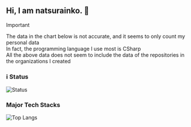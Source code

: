 ## Hi, I am natsurainko. 👋

> [!IMPORTANT]  
> The data in the chart below is not accurate, and it seems to only count my personal data  
> In fact, the programming language I use most is CSharp  
> All the above data does not seem to include the data of the repositories in the organizations I created

### ℹ️ Status 
![Status](https://github-readme-stats.vercel.app/api?username=natsurainko&show_icons=true&include_all_commits=true&hide_border=true)

### Major Tech Stacks
![Top Langs](https://github-readme-stats.vercel.app/api/top-langs/?username=natsurainko)


